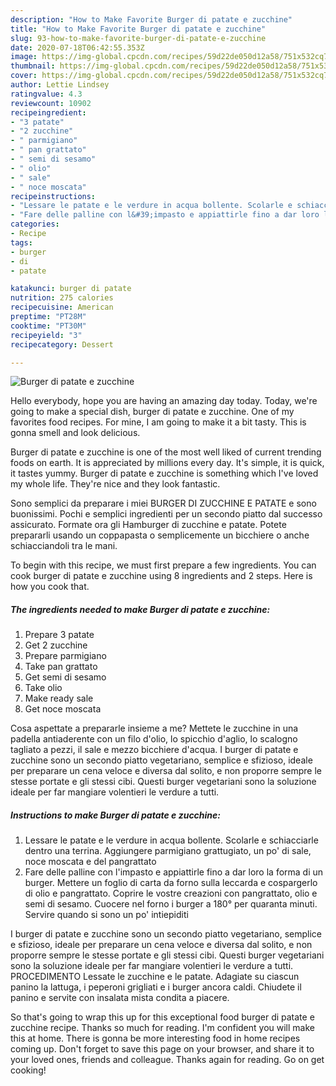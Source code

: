```yaml
---
description: "How to Make Favorite Burger di patate e zucchine"
title: "How to Make Favorite Burger di patate e zucchine"
slug: 93-how-to-make-favorite-burger-di-patate-e-zucchine
date: 2020-07-18T06:42:55.353Z
image: https://img-global.cpcdn.com/recipes/59d22de050d12a58/751x532cq70/burger-di-patate-e-zucchine-recipe-main-photo.jpg
thumbnail: https://img-global.cpcdn.com/recipes/59d22de050d12a58/751x532cq70/burger-di-patate-e-zucchine-recipe-main-photo.jpg
cover: https://img-global.cpcdn.com/recipes/59d22de050d12a58/751x532cq70/burger-di-patate-e-zucchine-recipe-main-photo.jpg
author: Lettie Lindsey
ratingvalue: 4.3
reviewcount: 10902
recipeingredient:
- "3 patate"
- "2 zucchine"
- " parmigiano"
- " pan grattato"
- " semi di sesamo"
- " olio"
- " sale"
- " noce moscata"
recipeinstructions:
- "Lessare le patate e le verdure in acqua bollente. Scolarle e schiacciarle dentro una terrina. Aggiungere parmigiano grattugiato, un po&#39; di sale, noce moscata e del pangrattato"
- "Fare delle palline con l&#39;impasto e appiattirle fino a dar loro la forma di un burger. Mettere un foglio di carta da forno sulla leccarda e cospargerlo di olio e pangrattato. Coprire le vostre creazioni con pangrattato, olio e semi di sesamo. Cuocere nel forno i burger a 180° per quaranta minuti. Servire quando si sono un po&#39; intiepiditi"
categories:
- Recipe
tags:
- burger
- di
- patate

katakunci: burger di patate 
nutrition: 275 calories
recipecuisine: American
preptime: "PT28M"
cooktime: "PT30M"
recipeyield: "3"
recipecategory: Dessert

---
```



![Burger di patate e zucchine](https://img-global.cpcdn.com/recipes/59d22de050d12a58/751x532cq70/burger-di-patate-e-zucchine-recipe-main-photo.jpg)

Hello everybody, hope you are having an amazing day today. Today, we're going to make a special dish, burger di patate e zucchine. One of my favorites food recipes. For mine, I am going to make it a bit tasty. This is gonna smell and look delicious.

Burger di patate e zucchine is one of the most well liked of current trending foods on earth. It is appreciated by millions every day. It's simple, it is quick, it tastes yummy. Burger di patate e zucchine is something which I've loved my whole life. They're nice and they look fantastic.

Sono semplici da preparare i miei BURGER DI ZUCCHINE E PATATE e sono buonissimi. Pochi e semplici ingredienti per un secondo piatto dal successo assicurato. Formate ora gli Hamburger di zucchine e patate. Potete prepararli usando un coppapasta o semplicemente un bicchiere o anche schiacciandoli tra le mani.


To begin with this recipe, we must first prepare a few ingredients. You can cook burger di patate e zucchine using 8 ingredients and 2 steps. Here is how you cook that.

<!--inarticleads1-->

##### The ingredients needed to make Burger di patate e zucchine:

1. Prepare 3 patate
1. Get 2 zucchine
1. Prepare  parmigiano
1. Take  pan grattato
1. Get  semi di sesamo
1. Take  olio
1. Make ready  sale
1. Get  noce moscata


Cosa aspettate a prepararle insieme a me? Mettete le zucchine in una padella antiaderente con un filo d&#39;olio, lo spicchio d&#39;aglio, lo scalogno tagliato a pezzi, il sale e mezzo bicchiere d&#39;acqua. I burger di patate e zucchine sono un secondo piatto vegetariano, semplice e sfizioso, ideale per preparare un cena veloce e diversa dal solito, e non proporre sempre le stesse portate e gli stessi cibi. Questi burger vegetariani sono la soluzione ideale per far mangiare volentieri le verdure a tutti. 

<!--inarticleads2-->

##### Instructions to make Burger di patate e zucchine:

1. Lessare le patate e le verdure in acqua bollente. Scolarle e schiacciarle dentro una terrina. Aggiungere parmigiano grattugiato, un po&#39; di sale, noce moscata e del pangrattato
1. Fare delle palline con l&#39;impasto e appiattirle fino a dar loro la forma di un burger. Mettere un foglio di carta da forno sulla leccarda e cospargerlo di olio e pangrattato. Coprire le vostre creazioni con pangrattato, olio e semi di sesamo. Cuocere nel forno i burger a 180° per quaranta minuti. Servire quando si sono un po&#39; intiepiditi


I burger di patate e zucchine sono un secondo piatto vegetariano, semplice e sfizioso, ideale per preparare un cena veloce e diversa dal solito, e non proporre sempre le stesse portate e gli stessi cibi. Questi burger vegetariani sono la soluzione ideale per far mangiare volentieri le verdure a tutti. PROCEDIMENTO Lessate le zucchine e le patate. Adagiate su ciascun panino la lattuga, i peperoni grigliati e i burger ancora caldi. Chiudete il panino e servite con insalata mista condita a piacere. 

So that's going to wrap this up for this exceptional food burger di patate e zucchine recipe. Thanks so much for reading. I'm confident you will make this at home. There is gonna be more interesting food in home recipes coming up. Don't forget to save this page on your browser, and share it to your loved ones, friends and colleague. Thanks again for reading. Go on get cooking!
